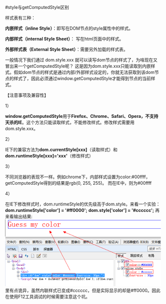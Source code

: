 #style与getComputedStyle区别

样式表有三种：

**内嵌样式（inline Style）**：即写在DOM节点的style属性中的样式。

**内部样式（internal Style Sheet）**： 写在html页面<style>...</style>中的样式。

**外部样式表（External Style Sheet）**：需要另外加载的样式表<link type="text/css" rel="stylesheet" href="..."/>。


一般情况下我们通过 dom.style.xxx 就可以读写dom节点的样式了，为啥现在又冒出来一个getComputedStyle呢？
这是因为dom.style.xxx只能读取到内嵌样式。假如dom节点的样式是通过内部/外部样式设定的，你就无法获取到该dom节点的样式了，因此必须通过window.getComputedStyle才能得到节点的当前样式。


【注意事项及兼容性】

1）

**window.getComputedStyle**用于**Firefox、Chrome、Safari、Opera，不支持天杀的IE**。这个方法只能读取样式，不能修改样式。修改样式需要用dom.style.xxx。

2）

IE下的兼容方法为**dom.currentStyle[xxx]**（读取样式）和**dom.runtimeStyle[xxx]='xxx'**（修改样式）

3）

不同浏览器的表现不一样。例如chrome下，内部样式设置为color:#00ffff，getComputedStyle得到的结果是rgb(0, 255, 255)。
而在IE中，则为#00ffff

4）

在IE下修改样式时，dom.runtimeStyle的优先级高于dom.style。来看一个实验：
**dom.runtimeStyle['color'] = '#ff0000';**
**dom.style['color'] = '#cccccc';**
再来看输出结果:
![code](/images/thread/code1.png)
里有点诡异，虽然内联样式已变成#cccccc，但是实际显示的却是#ff0000。因此在使用F12工具调试的时候需要注意这个坑。
